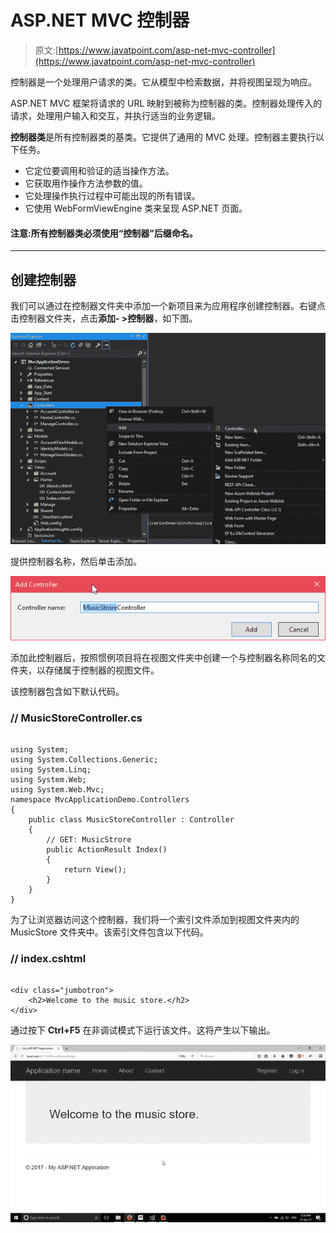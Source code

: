 # ASP.NET MVC 控制器

> 原文:[https://www.javatpoint.com/asp-net-mvc-controller](https://www.javatpoint.com/asp-net-mvc-controller)

控制器是一个处理用户请求的类。它从模型中检索数据，并将视图呈现为响应。

ASP.NET MVC 框架将请求的 URL 映射到被称为控制器的类。控制器处理传入的请求，处理用户输入和交互，并执行适当的业务逻辑。

**控制器类**是所有控制器类的基类。它提供了通用的 MVC 处理。控制器主要执行以下任务。

*   它定位要调用和验证的适当操作方法。
*   它获取用作操作方法参数的值。
*   它处理操作执行过程中可能出现的所有错误。
*   它使用 WebFormViewEngine 类来呈现 ASP.NET 页面。

#### 注意:所有控制器类必须使用“控制器”后缀命名。

* * *

## 创建控制器

我们可以通过在控制器文件夹中添加一个新项目来为应用程序创建控制器。右键点击控制器文件夹，点击**添加- >控制器**，如下图。

![ASP Mvc controller 1](img/4714340ccf8f730e3f898a04df4c25bd.png)

提供控制器名称，然后单击添加。

![ASP Mvc controller 2](img/c1c2fa5f1905d53884f1a63d74bd7c3d.png)

添加此控制器后，按照惯例项目将在视图文件夹中创建一个与控制器名称同名的文件夹，以存储属于控制器的视图文件。

该控制器包含如下默认代码。

### // MusicStoreController.cs

```

using System;
using System.Collections.Generic;
using System.Linq;
using System.Web;
using System.Web.Mvc;
namespace MvcApplicationDemo.Controllers
{
    public class MusicStoreController : Controller
    {
        // GET: MusicStrore
        public ActionResult Index()
        {
            return View();
        }
    }
}

```

为了让浏览器访问这个控制器，我们将一个索引文件添加到视图文件夹内的 MusicStore 文件夹中。该索引文件包含以下代码。

### // index.cshtml

```

<div class="jumbotron">
    <h2>Welcome to the music store.</h2>
</div>

```

通过按下 **Ctrl+F5** 在非调试模式下运行该文件。这将产生以下输出。

![ASP Mvc controller 3](img/087986435cd32f9e43d7e79ac2683aa3.png)